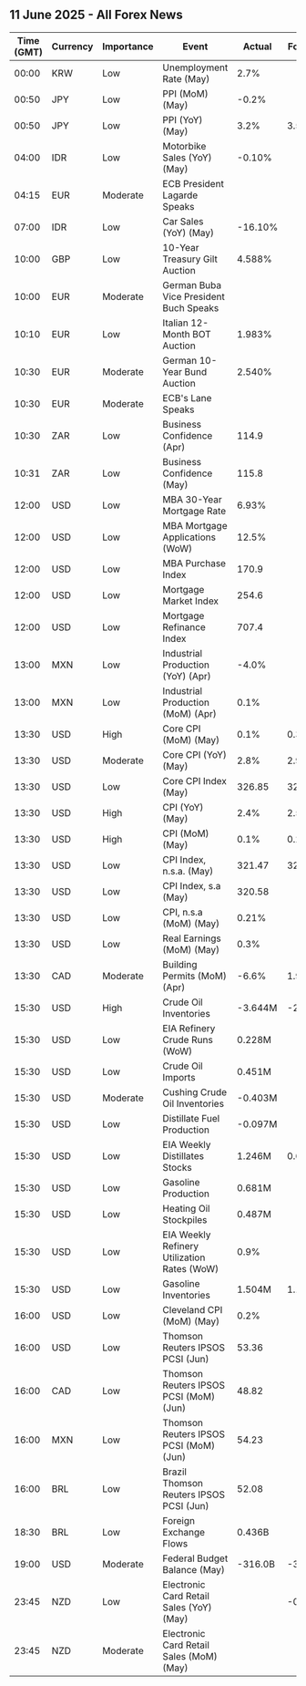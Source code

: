 ## 11 June 2025 - All Forex News

| Time (GMT) | Currency | Importance | Event | Actual | Forecast | Previous |
|------|----------|------------|-------|--------|----------|----------|
| 00:00 | KRW | Low | Unemployment Rate (May) | 2.7% |  | 2.7% |
| 00:50 | JPY | Low | PPI (MoM) (May) | -0.2% |  | 0.3% |
| 00:50 | JPY | Low | PPI (YoY) (May) | 3.2% | 3.5% | 4.1% |
| 04:00 | IDR | Low | Motorbike Sales (YoY) (May) | -0.10% |  | -3.00% |
| 04:15 | EUR | Moderate | ECB President Lagarde Speaks |  |  |  |
| 07:00 | IDR | Low | Car Sales (YoY) (May) | -16.10% |  | 5.00% |
| 10:00 | GBP | Low | 10-Year Treasury Gilt Auction | 4.588% |  | 4.673% |
| 10:00 | EUR | Moderate | German Buba Vice President Buch Speaks |  |  |  |
| 10:10 | EUR | Low | Italian 12-Month BOT Auction | 1.983% |  | 1.959% |
| 10:30 | EUR | Moderate | German 10-Year Bund Auction | 2.540% |  | 2.660% |
| 10:30 | EUR | Moderate | ECB's Lane Speaks |  |  |  |
| 10:30 | ZAR | Low | Business Confidence (Apr) | 114.9 |  | 123.5 |
| 10:31 | ZAR | Low | Business Confidence (May) | 115.8 |  | 114.9 |
| 12:00 | USD | Low | MBA 30-Year Mortgage Rate | 6.93% |  | 6.92% |
| 12:00 | USD | Low | MBA Mortgage Applications (WoW) | 12.5% |  | -3.9% |
| 12:00 | USD | Low | MBA Purchase Index | 170.9 |  | 155.0 |
| 12:00 | USD | Low | Mortgage Market Index | 254.6 |  | 226.4 |
| 12:00 | USD | Low | Mortgage Refinance Index | 707.4 |  | 611.8 |
| 13:00 | MXN | Low | Industrial Production (YoY) (Apr) | -4.0% |  | 1.9% |
| 13:00 | MXN | Low | Industrial Production (MoM) (Apr) | 0.1% |  | -1.2% |
| 13:30 | USD | High | Core CPI (MoM) (May) | 0.1% | 0.3% | 0.2% |
| 13:30 | USD | Moderate | Core CPI (YoY) (May) | 2.8% | 2.9% | 2.8% |
| 13:30 | USD | Low | Core CPI Index (May) | 326.85 | 327.32 | 326.43 |
| 13:30 | USD | High | CPI (YoY) (May) | 2.4% | 2.5% | 2.3% |
| 13:30 | USD | High | CPI (MoM) (May) | 0.1% | 0.2% | 0.2% |
| 13:30 | USD | Low | CPI Index, n.s.a. (May) | 321.47 | 321.73 | 320.80 |
| 13:30 | USD | Low | CPI Index, s.a (May) | 320.58 |  | 320.32 |
| 13:30 | USD | Low | CPI, n.s.a (MoM) (May) | 0.21% |  | 0.31% |
| 13:30 | USD | Low | Real Earnings (MoM) (May) | 0.3% |  | 0.0% |
| 13:30 | CAD | Moderate | Building Permits (MoM) (Apr) | -6.6% | 1.9% | -5.3% |
| 15:30 | USD | High | Crude Oil Inventories | -3.644M | -2.400M | -4.304M |
| 15:30 | USD | Low | EIA Refinery Crude Runs (WoW) | 0.228M |  | 0.670M |
| 15:30 | USD | Low | Crude Oil Imports | 0.451M |  | 0.389M |
| 15:30 | USD | Moderate | Cushing Crude Oil Inventories | -0.403M |  | 0.576M |
| 15:30 | USD | Low | Distillate Fuel Production | -0.097M |  | 0.182M |
| 15:30 | USD | Low | EIA Weekly Distillates Stocks | 1.246M | 0.600M | 4.230M |
| 15:30 | USD | Low | Gasoline Production | 0.681M |  | -0.714M |
| 15:30 | USD | Low | Heating Oil Stockpiles | 0.487M |  | -0.282M |
| 15:30 | USD | Low | EIA Weekly Refinery Utilization Rates (WoW) | 0.9% |  | 3.2% |
| 15:30 | USD | Low | Gasoline Inventories | 1.504M | 1.100M | 5.219M |
| 16:00 | USD | Low | Cleveland CPI (MoM) (May) | 0.2% |  | 0.3% |
| 16:00 | USD | Low | Thomson Reuters IPSOS PCSI (Jun) | 53.36 |  | 49.95 |
| 16:00 | CAD | Low | Thomson Reuters IPSOS PCSI (MoM) (Jun) | 48.82 |  | 48.15 |
| 16:00 | MXN | Low | Thomson Reuters IPSOS PCSI (MoM) (Jun) | 54.23 |  | 53.35 |
| 16:00 | BRL | Low | Brazil Thomson Reuters IPSOS PCSI (Jun) | 52.08 |  | 48.63 |
| 18:30 | BRL | Low | Foreign Exchange Flows | 0.436B |  | 1.058B |
| 19:00 | USD | Moderate | Federal Budget Balance (May) | -316.0B | -314.3B | 258.0B |
| 23:45 | NZD | Low | Electronic Card Retail Sales (YoY) (May) |  | -0.3% | -0.3% |
| 23:45 | NZD | Moderate | Electronic Card Retail Sales (MoM) (May) |  |  | 0.0% |
